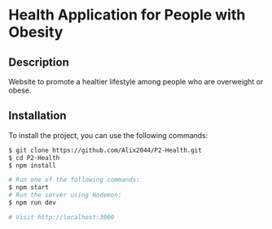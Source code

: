 # Health Application for People with Obesity 


## Description
Website to promote a healtier lifestyle among people who are overweight or obese. 


## Installation

To install the project, you can use the following commands:

```bash
$ git clone https://github.com/Alix2044/P2-Health.git
$ cd P2-Health
$ npm install

# Run one of the following commands:
$ npm start
# Run the server using Nodemon:
$ npm run dev

# Visit http://localhost:3000
